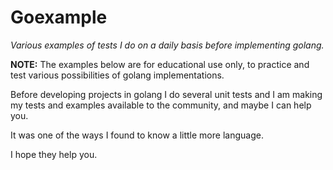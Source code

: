 # Goexample
*Various examples of tests I do on a daily basis before implementing golang.*

**NOTE:** The examples below are for educational use only, to practice and test various possibilities of golang implementations.

Before developing projects in golang I do several unit tests and I am making my tests and examples available to the community, and maybe I can help you.

It was one of the ways I found to know a little more language.

I hope they help you.
